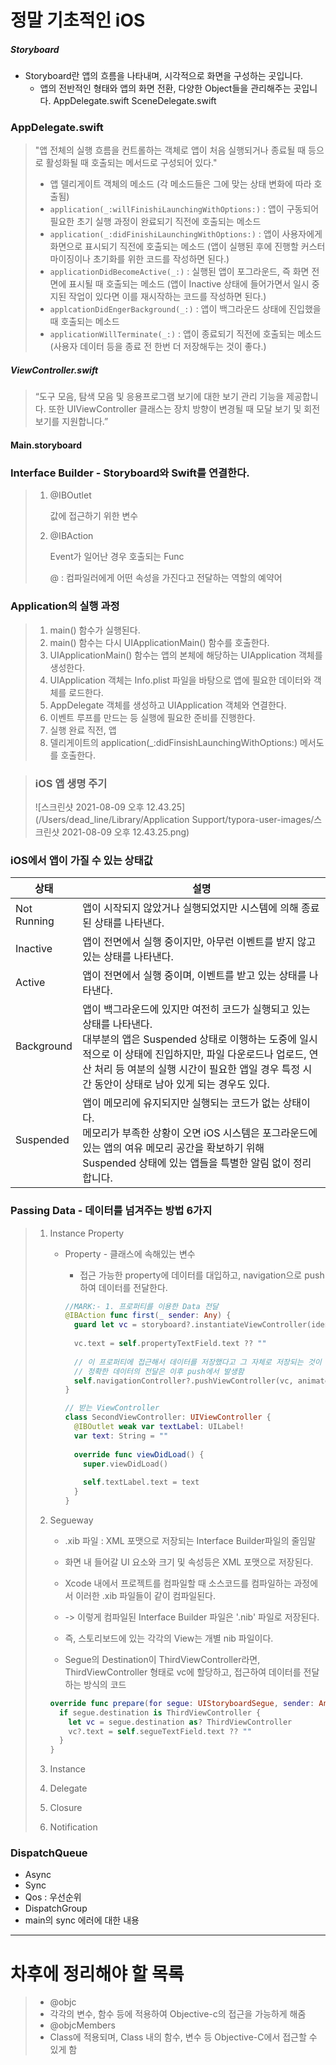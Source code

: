 # 정말 기초적인 iOS

##### Storyboard

- Storyboard란 앱의 흐름을 나타내며, 시각적으로 화면을 구성하는 곳입니다.
	- 앱의 전반적인 형태와 앱의 화면 전환, 다양한 Object들을 관리해주는 곳입니다.
	AppDelegate.swift
	SceneDelegate.swift
### AppDelegate.swift

> "앱 전체의 실행 흐름을 컨트롤하는 객체로 앱이 처음 실행되거나 종료될 때 등으로 활성화될 때 호출되는 메서드로 구성되어 있다."
>
> - 앱 델리게이트 객체의 메소드 (각 메소드들은 그에 맞는 상태 변화에 따라 호출됨)
> - `application(_:willFinishiLaunchingWithOptions:)` : 앱이 구동되어 필요한 초기 실행 과정이 완료되기 직전에 호출되는 메소드
> - `application(_:didFinishiLaunchingWithOptions:)` : 앱이 사용자에게 화면으로 표시되기 직전에 호출되는 메소드 (앱이 실행된 후에 진행할 커스터마이징이나 초기화를 위한 코드를 작성하면 된다.)
> - `applicationDidBecomeActive(_:)` : 실행된 앱이 포그라운드, 즉 화면 전면에 표시될 때 호출되는 메소드 (앱이 Inactive 상태에 들어가면서 일시 중지된 작업이 있다면 이를 재시작하는 코드를 작성하면 된다.)
> - `applcationDidEngerBackground(_:)` : 앱이 백그라운드 상태에 진입했을 때 호출되는 메소드
> - `applicationWillTerminate(_:)` : 앱이 종료되기 직전에 호출되는 메소드 (사용자 데이터 등을 종료 전 한번 더 저장해두는 것이 좋다.)

##### ViewController.swift
> “도구 모음, 탐색 모음 및 응용프로그램 보기에 대한 보기 관리 기능을 제공합니다. 또한 UIViewController 클래스는 장치 방향이 변경될 때 모달 보기 및 회전 보기를 지원합니다.”

#### Main.storyboard



### Interface Builder - Storyboard와 Swift를 연결한다.

> 1. @IBOutlet
>
>    값에 접근하기 위한 변수
>
> 2. @IBAction
>
>    Event가 일어난 경우 호출되는 Func
>
>    
>
>    @ : 컴파일러에게 어떤 속성을 가진다고 전달하는 역할의 예약어

### Application의 실행 과정

> 1. main() 함수가 실행된다.
> 2. main() 함수는 다시 UIApplicationMain() 함수를 호출한다.
> 3. UIApplicationMain() 함수는 앱의 본체에 해당하는 UIApplication 객체를 생성한다.
> 4. UIApplication 객체는 Info.plist 파일을 바탕으로 앱에 필요한 데이터와 객체를 로드한다.
> 5. AppDelegate 객체를 생성하고 UIApplication 객체와 연결한다.
> 6. 이벤트 루프를 만드는 등 실행에 필요한 준비를 진행한다.
> 7. 실행 완료 직전, 앱 
> 8. 델리게이트의 application(_:didFinsishLaunchingWithOptions:) 메서도를 호출한다.

> ### iOS 앱 생명 주기
>
> ![스크린샷 2021-08-09 오후 12.43.25](/Users/dead_line/Library/Application Support/typora-user-images/스크린샷 2021-08-09 오후 12.43.25.png)



### iOS에서 앱이 가질 수 있는 상태값

| 상태        | 설명                                                         |
| ----------- | ------------------------------------------------------------ |
| Not Running | 앱이 시작되지 않았거나 실행되었지만 시스템에 의해 종료된 상태를 나타낸다. |
| Inactive    | 앱이 전면에서 실행 중이지만, 아무런 이벤트를 받지 않고 있는 상태를 나타낸다. |
| Active      | 앱이 전면에서 실행 중이며, 이벤트를 받고 있는 상태를 나타낸다. |
| Background  | 앱이 백그라운드에 있지만 여전히 코드가 실행되고 있는 상태를 나타낸다. <br />대부분의 앱은 Suspended 상태로 이행하는 도중에 일시적으로 이 상태에 진입하지만, 파일 다운로드나 업로드, 연산 처리 등 여분의 실행 시간이 필요한 앱일 경우 특정 시간 동안이 상태로 남아 있게 되는 경우도 있다. |
| Suspended   | 앱이 메모리에 유지되지만 실행되는 코드가 없는 상태이다. <br />메모리가 부족한 상황이 오면 iOS 시스템은 포그라운드에 있는 앱의 여유 메모리 공간을 확보하기 위해 Suspended 상태에 있는 앱들을 특별한 알림 없이 정리합니다. |



### Passing Data - 데이터를 넘겨주는 방법 6가지

> 1. Instance Property
>
>    - Property - 클래스에 속해있는 변수
>
>      - 접근 가능한 property에 데이터를 대입하고, navigation으로 push하여 데이터를 전달한다.
>
>      ```Swift
>      //MARK:- 1. 프로퍼티를 이용한 Data 전달
>      @IBAction func first(_ sender: Any) {
>        guard let vc = storyboard?.instantiateViewController(identifier: "secondViewController") as? SecondViewController else { return }
>          
>        vc.text = self.propertyTextField.text ?? ""
>          
>        // 이 프로퍼티에 접근해서 데이터를 저장했다고 그 자체로 저장되는 것이 아니라,
>        // 정확한 데이터의 전달은 이후 push에서 발생함
>        self.navigationController?.pushViewController(vc, animated: true)
>      }
>      ```
>
>      ```Swift
>      // 받는 ViewController
>      class SecondViewController: UIViewController {
>        @IBOutlet weak var textLabel: UILabel!
>        var text: String = ""
>          
>        override func viewDidLoad() {
>          super.viewDidLoad()
>            
>          self.textLabel.text = text
>        }
>      }
>      ```
>
> 2. Segueway
>
>    - .xib 파일 : XML 포맷으로 저장되는 Interface Builder파일의 줄임말
>    - 화면 내 들어갈 UI 요소와 크기 및 속성등은 XML 포맷으로 저장된다.
>    - Xcode 내에서 프로젝트를 컴파일할 때 소스코드를 컴파일하는 과정에서 이러한 .xib 파일들이 같이 컴파일된다.
>    - -> 이렇게 컴파일된 Interface Builder 파일은 '.nib' 파일로 저장된다.
>    - 즉, 스토리보드에 있는 각각의 View는 개별 nib 파일이다.
>
>    - Segue의 Destination이 ThirdViewController라면, ThirdViewController 형태로 vc에 할당하고, 접근하여 데이터를 전달하는 방식의 코드
>
>    ```Swift
>    override func prepare(for segue: UIStoryboardSegue, sender: Any) {
>      if segue.destination is ThirdViewController {
>        let vc = segue.destination as? ThirdViewController
>        vc?.text = self.segueTextField.text ?? ""
>      }
>    }
>    ```
>
> 3. Instance
>
> 4. Delegate
>
> 5. Closure
>
> 6. Notification


### DispatchQueue
- Async
- Sync
- Qos : 우선순위
- DispatchGroup
- main의 sync 에러에 대한 내용
----
# 차후에 정리해야 할 목록
> - @objc
> - 각각의 변수, 함수 등에 적용하여 Objective-c의 접근을 가능하게 해줌
> - @objcMembers
> - Class에 적용되며, Class 내의 함수, 변수 등 Objective-C에서 접근할 수 있게 함

